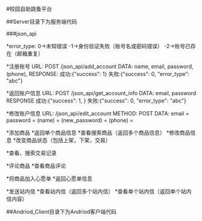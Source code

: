 #校园自助跳蚤平台

##Server目录下为服务端代码

###json_api

*error_type:
0->未知错误
-1->身份验证失败（账号名或密码错误） 
-2->账号已存在（邮箱重复）

*注册账号
URL: POST /json_api/add_account
DATA:
    name,
    email, 
    password, 
    (phone), 
RESPONSE:
    成功:{"success": 1}
    失败:{"success": 0, "error_type": "abc"}

*返回账户信息
URL: POST /json_api/get_account_info
DATA:
    email,
    password
RESPONSE
    成功:{"success": 1, }
    失败:{"success": 0, "error_type": "abc"}

*修改账户信息
URL: /json_api/edit_account
METHOD: POST
DATA:
    email = 
    password = 
    (name) = 
    (new_password) = 
    (phone) = 

*添加商品
*返回单个商品信息
*查看搜索商品（返回多个商品信息）
*修改商品信息
*改变商品状态（包括上架，下架，交易）

*查看、搜索交易记录

*评论商品
*查看商品评论

*将商品加入心愿单
*返回心愿单信息

*发送站内信
*查看站内信（返回多个站内信）
*查看单个站内信（返回单个站内信内容）

##Andriod_Client目录下为Andriod客户端代码